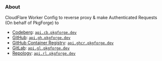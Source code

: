 ### About
CloudFlare Worker Config to reverse proxy & make Authenticated Requests (On behalf of PkgForge) to
- [Codeberg](https://github.com/pkgforge-dev/reverse-proxies/tree/main/api.cb.pkgforge.dev): [`api.cb.pkgforge.dev`](https://api.cb.pkgforge.dev/)
- [GitHub](https://github.com/pkgforge-dev/reverse-proxies/tree/main/api.gh.pkgforge.dev): [`api.gh.pkgforge.dev`](https://api.gh.pkgforge.dev/)
- [GitHub Container Registry](https://github.com/pkgforge-dev/reverse-proxies/tree/main/api.ghcr.pkgforge.dev): [`api.ghcr.pkgforge.dev`](https://api.ghcr.pkgforge.dev/)
- [GitLab](https://github.com/pkgforge-dev/reverse-proxies/tree/main/api.gl.pkgforge.dev): [`api.gl.pkgforge.dev`](https://api.gl.pkgforge.dev/)
- [Repology](https://github.com/pkgforge-dev/reverse-proxies/tree/main/api.rl.pkgforge.dev): [`api.rl.pkgforge.dev`](https://api.rl.pkgforge.dev/)
